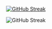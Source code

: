 [![GitHub Streak](https://streak-stats.demolab.com?user=HadiAghandeh&theme=dark&border_radius=0&mode=weekly&background=45%2C080052%2C000000)](https://git.io/streak-stats)

![GitHub Streak](https://github-readme-stats.vercel.app/api/wakatime?username=H11H&api_domain=wakapi.dev&bg_color=1A202C&title_color=2F855A&icon_color=2F855A&text_color=ffffff&custom_title=Week%20Stats&layout=compact)
